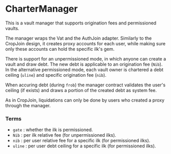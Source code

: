 # CharterManager

This is a vault manager that supports origination fees and permissioned vaults.

The manager wraps the Vat and the AuthJoin adapter. Similarly to the CropJoin design, it creates proxy accounts for each user, while making sure only these accounts can hold the specific ilk's gem.

There is support for an unpermissioned mode, in which anyone can create a vault and draw debt. The new debt is applicable to an origination fee (`Nib`).
In the alternative permissioned mode, each vault owner is chartered a debt ceiling (`uline`) and specific origination fee (`nib`).

When accuring debt (during `frob`) the manager contract validates the user's ceiling (if exists) and draws a portion of the created debt as system fee.

As in CropJoin, liquidations can only be done by users who created a proxy through the manager.

### Terms

- `gate` : whether the ilk is permissioned.
- `Nib` : per ilk relative fee (for unpermissioned ilks).
- `nib` : per user relative fee for a specific ilk (for permissioned ilks).
- `uline` : per user debt ceiling for a specific ilk (for permissioned ilks).
